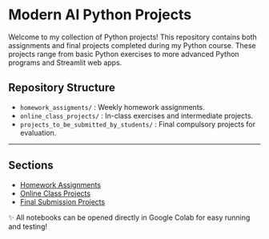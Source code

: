 # Modern AI Python Projects

Welcome to my collection of Python projects! This repository contains both assignments and final projects completed during my Python course. These projects range from basic Python exercises to more advanced Python programs and Streamlit web apps.

## Repository Structure

- `homework_assigments/` : Weekly homework assignments.
- `online_class_projects/` : In-class exercises and intermediate projects.
- `projects_to_be_submitted_by_students/` : Final compulsory projects for evaluation.

---

## Sections

- [Homework Assignments](homework-assigments/README.md)
- [Online Class Projects](online-class-assigments/README.md)
- [Final Submission Projects](submission-projects/README.md)

✨ All notebooks can be opened directly in Google Colab for easy running and testing!